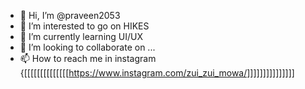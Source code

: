 - 👋 Hi, I’m @praveen2053
- 👀 I’m interested to go on HIKES
- 🌱 I’m currently learning UI/UX
- 💞️ I’m looking to collaborate on ...
- 📫 How to reach me in instagram {[[[[[[[[[[[[[[https://www.instagram.com/zui_zui_mowa/]]]]]]]]]]]]]]]
